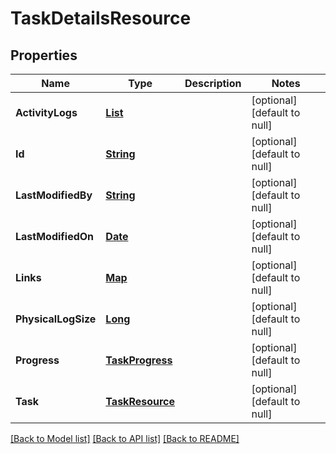 # TaskDetailsResource
## Properties

Name | Type | Description | Notes
------------ | ------------- | ------------- | -------------
**ActivityLogs** | [**List**](ActivityLogTreeNode.md) |  | [optional] [default to null]
**Id** | [**String**](string.md) |  | [optional] [default to null]
**LastModifiedBy** | [**String**](string.md) |  | [optional] [default to null]
**LastModifiedOn** | [**Date**](DateTime.md) |  | [optional] [default to null]
**Links** | [**Map**](string.md) |  | [optional] [default to null]
**PhysicalLogSize** | [**Long**](long.md) |  | [optional] [default to null]
**Progress** | [**TaskProgress**](TaskProgress.md) |  | [optional] [default to null]
**Task** | [**TaskResource**](TaskResource.md) |  | [optional] [default to null]

[[Back to Model list]](../README.md#documentation-for-models) [[Back to API list]](../README.md#documentation-for-api-endpoints) [[Back to README]](../README.md)

